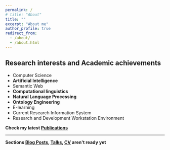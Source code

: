 ```yaml
---
permalink: /
# title: "About"
title: ""
excerpt: "About me"
author_profile: true
redirect_from: 
  - /about/
  - /about.html
---
```


## Research interests and Academic achievements
* Computer Science
* **Artificial Intelligence**
* Semantic Web
* **Computational linguistics**
* **Natural Language Processing**
* **Ontology Engineering**
* E-learning
* Current Research Information System
* Research and Development Workstation Environment

**Check my latest [Publications](https://malakhovks.github.io/publications/)**

------

**Sections [Blog Posts](https://malakhovks.github.io/year-archive/), [Talks](https://malakhovks.github.io/talks/), [CV](https://malakhovks.github.io/cv/) aren't ready yet**




